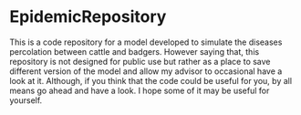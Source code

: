 # EpidemicRepository

This is a code repository for a model developed to simulate the diseases percolation between cattle and badgers. However saying that, this repository is not designed for public use but rather as a place to save different version of the model and allow my advisor to occasional have a look at it.
Although, if you think that the code could be useful for you, by all means go ahead and have a look. I hope some of it may be useful for yourself.  
